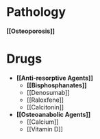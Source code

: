 # Pathology
**[[Osteoporosis]]**

# Drugs
- **[[Anti-resorptive Agents]]**
	- **[[Bisphosphanates]]**
	- [[Denosumab]]
	- [[Raloxfene]]
	- [[Calcitonin]] 
- **[[Osteoanabolic Agents]]**
	- [[Calcium]]
	- [[Vitamin D]]
